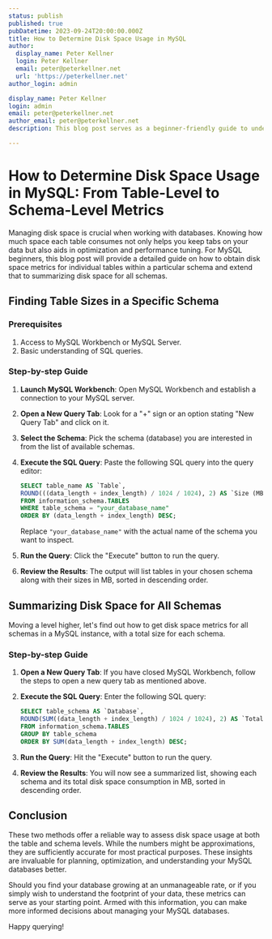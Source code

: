 ```yaml
---
status: publish
published: true
pubDatetime: 2023-09-24T20:00:00.000Z
title: How to Determine Disk Space Usage in MySQL
author:
  display_name: Peter Kellner
  login: Peter Kellner
  email: peter@peterkellner.net
  url: 'https://peterkellner.net'
author_login: admin

display_name: Peter Kellner
login: admin
email: peter@peterkellner.net
author_email: peter@peterkellner.net
description: This blog post serves as a beginner-friendly guide to understanding disk space utilization in MySQL databases. It provides a step-by-step approach to find the size of individual tables within a specific schema and extends that to summarizing disk space for all schemas. Using simple SQL queries executed in MySQL Workbench, you can acquire both table-level and schema-level size metrics, essential for database optimization and management. The post is a valuable resource for those seeking to grasp their database's footprint.

---
```


# How to Determine Disk Space Usage in MySQL: From Table-Level to Schema-Level Metrics

Managing disk space is crucial when working with databases. Knowing how much space each table consumes not only helps you keep tabs on your data but also aids in optimization and performance tuning. For MySQL beginners, this blog post will provide a detailed guide on how to obtain disk space metrics for individual tables within a particular schema and extend that to summarizing disk space for all schemas.

## Finding Table Sizes in a Specific Schema

### Prerequisites

1. Access to MySQL Workbench or MySQL Server.
2. Basic understanding of SQL queries.

### Step-by-step Guide

1. **Launch MySQL Workbench**: Open MySQL Workbench and establish a connection to your MySQL server.

2. **Open a New Query Tab**: Look for a "+" sign or an option stating "New Query Tab" and click on it.

3. **Select the Schema**: Pick the schema (database) you are interested in from the list of available schemas.

4. **Execute the SQL Query**: Paste the following SQL query into the query editor:

    ```sql
    SELECT table_name AS `Table`,
    ROUND(((data_length + index_length) / 1024 / 1024), 2) AS `Size (MB)`
    FROM information_schema.TABLES
    WHERE table_schema = "your_database_name"
    ORDER BY (data_length + index_length) DESC;
    ```

   Replace `"your_database_name"` with the actual name of the schema you want to inspect.

5. **Run the Query**: Click the "Execute" button to run the query.

6. **Review the Results**: The output will list tables in your chosen schema along with their sizes in MB, sorted in descending order.


## Summarizing Disk Space for All Schemas

Moving a level higher, let's find out how to get disk space metrics for all schemas in a MySQL instance, with a total size for each schema.

### Step-by-step Guide

1. **Open a New Query Tab**: If you have closed MySQL Workbench, follow the steps to open a new query tab as mentioned above.

2. **Execute the SQL Query**: Enter the following SQL query:

    ```sql
    SELECT table_schema AS `Database`,
    ROUND(SUM((data_length + index_length) / 1024 / 1024), 2) AS `Total Size (MB)`
    FROM information_schema.TABLES
    GROUP BY table_schema
    ORDER BY SUM(data_length + index_length) DESC;
    ```

3. **Run the Query**: Hit the "Execute" button to run the query.

4. **Review the Results**: You will now see a summarized list, showing each schema and its total disk space consumption in MB, sorted in descending order.


## Conclusion

These two methods offer a reliable way to assess disk space usage at both the table and schema levels. While the numbers might be approximations, they are sufficiently accurate for most practical purposes. These insights are invaluable for planning, optimization, and understanding your MySQL databases better.

Should you find your database growing at an unmanageable rate, or if you simply wish to understand the footprint of your data, these metrics can serve as your starting point. Armed with this information, you can make more informed decisions about managing your MySQL databases.

Happy querying!
